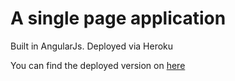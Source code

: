 <h1>A single page application</h1>

Built in AngularJs.
Deployed via Heroku

You can find the deployed version on <a href = "http://www.feelingslikedrake.com">here</a>
